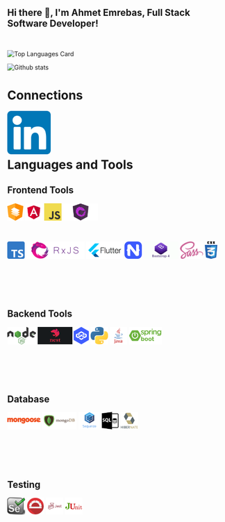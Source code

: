 ## Hi there 👋, I'm Ahmet Emrebas, Full Stack Software Developer!

<br/>

![Top Languages Card](https://github-readme-stats.vercel.app/api/top-langs/?username=aemrebasus&card_width=495)

![Github stats](https://github-readme-stats.vercel.app/api?username=aemrebasus&show_icons=true&count_private=true)

# Connections

<a href="https://www.linkedin.com/in/ahmet-emrebas/">
  <img align="left" title="Shinichi Okada | Twitter" width="100" src="https://raw.githubusercontent.com/ahmet-emrebas/ahmet-emrebas/main/assets/linkedin-logo.png"/>
</a>

<br/>
<br/>
<br/>
<br/>



# Languages and Tools

## Frontend Tools

<code><img height="40" title="Angular material" src="https://raw.githubusercontent.com/ahmet-emrebas/ahmet-emrebas/main/assets/angular-material-logo.png"></code>
<code><img height="40" title="Angular " src="https://raw.githubusercontent.com/ahmet-emrebas/ahmet-emrebas/main/assets/angular-logo.png"></code>
<code><img height="40" title="Javascript" src="https://raw.githubusercontent.com/ahmet-emrebas/ahmet-emrebas/main/assets/javascript-logo.png"></code>
<code><img height="40" title="NgRX State Management" src="https://raw.githubusercontent.com/ahmet-emrebas/ahmet-emrebas/main/assets/ngrx-logo.png"></code>

<br/>

<code><img height="40" title="Typescript" src="https://raw.githubusercontent.com/ahmet-emrebas/ahmet-emrebas/main/assets/typescript-logo.png"></code>
<code><img height="40" title="RxJS" src="https://raw.githubusercontent.com/ahmet-emrebas/ahmet-emrebas/main/assets/rxjs-logo.png"></code>
<code><img height="40" title="Flutter Mobile Development" src="https://raw.githubusercontent.com/ahmet-emrebas/ahmet-emrebas/main/assets/flutter-logo.png"></code>
<code><img height="40" title="NativeScript Mobile Development" src="https://raw.githubusercontent.com/ahmet-emrebas/ahmet-emrebas/main/assets/nativescript-logo.png"></code>
<code><img height="40" title="Bootstrap CSS Framework" src="https://raw.githubusercontent.com/ahmet-emrebas/ahmet-emrebas/main/assets/bootstrap-logo.png"></code>
<code><img height="40" title="Sass CSS" src="https://raw.githubusercontent.com/ahmet-emrebas/ahmet-emrebas/main/assets/sass-logo.png"></code>
<code><img height="40" title="CSS" src="https://raw.githubusercontent.com/ahmet-emrebas/ahmet-emrebas/main/assets/css-logo.png"></code>

<br/>
<br/>
<br/>
<br/>

## Backend Tools

<code><img height="40" title="NodeJS" src="https://raw.githubusercontent.com/ahmet-emrebas/ahmet-emrebas/main/assets/nodejs-logo.png"></code>
<code><img height="40" title="NestJS" src="https://raw.githubusercontent.com/ahmet-emrebas/ahmet-emrebas/main/assets/nestjs-logo.png"></code>
<code><img height="40" title="Loopback" src="https://raw.githubusercontent.com/ahmet-emrebas/ahmet-emrebas/main/assets/loopback-logo.png"></code>
<code><img height="40" title="Python" src="https://raw.githubusercontent.com/ahmet-emrebas/ahmet-emrebas/main/assets/python-logo.png"></code>
<code><img height="40" title="Java" src="https://raw.githubusercontent.com/ahmet-emrebas/ahmet-emrebas/main/assets/java-logo.png"></code>
<code><img height="40" title="SpringBoot" src="https://raw.githubusercontent.com/ahmet-emrebas/ahmet-emrebas/main/assets/springboot-logo.png"></code>

<br/>
<br/>
<br/>
<br/>

## Database 

<code><img title="Mongoose ORM" height="40" src="https://raw.githubusercontent.com/ahmet-emrebas/ahmet-emrebas/main/assets/mongoose-logo.png"></code>
<code><img title="MongoDB" height="40" src="https://raw.githubusercontent.com/ahmet-emrebas/ahmet-emrebas/main/assets/mongodb-logo.png"></code>
<code><img title="Sequelize ORM" height="40" src="https://raw.githubusercontent.com/ahmet-emrebas/ahmet-emrebas/main/assets/sequelize-logo.png"></code>
<code><img title="Complex SQL Query" height="40" src="https://raw.githubusercontent.com/ahmet-emrebas/ahmet-emrebas/main/assets/sql-logo.png"></code>
<code><img title="Hibernate ORM" height="40" src="https://raw.githubusercontent.com/ahmet-emrebas/ahmet-emrebas/main/assets/hibernate-logo.png"></code>

<br/>
<br/>
<br/>
<br/>

## Testing

<code><img height="40" title="Selenium: UAT test automation" src="https://raw.githubusercontent.com/ahmet-emrebas/ahmet-emrebas/main/assets/selenium-logo.png"></code>
<code><img height="40" title="Protractor: UAT test automation" src="https://raw.githubusercontent.com/ahmet-emrebas/ahmet-emrebas/main/assets/protractor-logo.png"></code>
<code><img height="40" title="Jest:JavaScript testing" src="https://raw.githubusercontent.com/ahmet-emrebas/ahmet-emrebas/main/assets/jest-logo.png"></code>
<code><img height="40" title="JUnit:Java unit testing" src="https://raw.githubusercontent.com/ahmet-emrebas/ahmet-emrebas/main/assets/junit-logo.png"></code>

